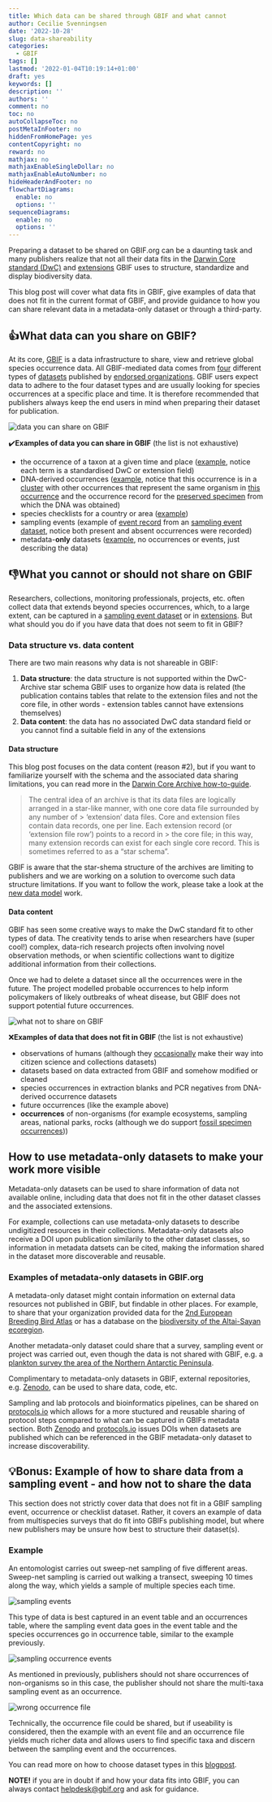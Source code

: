 ```yaml
---
title: Which data can be shared through GBIF and what cannot
author: Cecilie Svenningsen
date: '2022-10-28'
slug: data-shareability
categories:
  - GBIF
tags: []
lastmod: '2022-01-04T10:19:14+01:00'
draft: yes
keywords: []
description: ''
authors: ''
comment: no
toc: no
autoCollapseToc: no
postMetaInFooter: no
hiddenFromHomePage: yes
contentCopyright: no
reward: no
mathjax: no
mathjaxEnableSingleDollar: no
mathjaxEnableAutoNumber: no
hideHeaderAndFooter: no
flowchartDiagrams:
  enable: no
  options: ''
sequenceDiagrams:
  enable: no
  options: ''
---
```


Preparing a dataset to be shared on GBIF.org can be a daunting task and many publishers realize that not all their data fits in the [Darwin Core standard (DwC)](https://www.gbif.org/darwin-core) and [extensions](https://rs.gbif.org/extensions.html) GBIF uses to structure, standardize and display biodiversity data. 

This blog post will cover what data fits in GBIF, give examples of data that does not fit in the current format of GBIF, and provide guidance to how you can share relevant data in a metadata-only dataset or through a third-party.

## :thumbsup:What data can you share on GBIF?
At its core, [GBIF](https://www.gbif.org/what-is-gbif) is a data infrastructure to share, view and retrieve global species occurrence data. All GBIF-mediated data comes from [four](https://www.gbif.org/dataset-classes) different types of [datasets](https://data-blog.gbif.org/post/choose-dataset-type/) published by [endorsed organizations](https://www.gbif.org/endorsement-guidelines). GBIF users expect data to adhere to the four dataset types and are usually looking for species occurrences at a specific place and time. It is therefore recommended that publishers always keep the end users in mind when preparing their dataset for publication.

![data you can share on GBIF](/post/2022-10-28-which-data-can-be-shared-through-GBIF-and-what-cannot/please-share.png)

✔️**Examples of data you can share in GBIF** (the list is not exhaustive)
* the occurrence of a taxon at a given time and place ([example](https://www.gbif.org/occurrence/3085788310), notice each term is a standardised DwC or extension field)
* DNA-derived occurrences ([example](https://www.gbif.org/occurrence/2238661140), notice that this occurrence is in a [cluster](https://www.gbif.org/occurrence/2238661140/cluster) with other occurrences that represent the same organism in [this occurrence](https://www.gbif.org/occurrence/3019774852) and the occurrence record for the [preserved specimen](https://www.gbif.org/occurrence/3024253052) from which the DNA was obtained)
* species checklists for a country or area ([example](https://www.gbif.org/dataset/c20a2c3b-5041-4062-9658-85d269480384))
* sampling events (example of [event record](https://www.gbif.org/dataset/aea17af8-5578-4b04-b5d3-7adf0c5a1e60/event/000279e0-f841-4522-a69c-5ca24b7d5bd6) from an [sampling event dataset](https://www.gbif.org/dataset/aea17af8-5578-4b04-b5d3-7adf0c5a1e60), notice both present and absent occurrences were recorded)
* metadata-**only** datasets ([example](https://www.gbif.org/dataset/4c3f6e6a-3432-4dc7-9a89-6ad3eb3d1209), no occurrences or events, just describing the data)

## :thumbsdown:What you cannot or should not share on GBIF
Researchers, collections, monitoring professionals, projects, etc. often collect data that extends beyond species occurrences, which, to a large extent, can be captured in a [sampling event dataset](https://www.gbif.org/data-quality-requirements-sampling-events) or in [extensions](https://rs.gbif.org/extensions.html). But what should you do if you have data that does not seem to fit in GBIF?

### Data structure vs. data content
There are two main reasons why data is not shareable in GBIF:
1. **Data structure**: the data structure is not supported within the DwC-Archive star schema GBIF uses to organize how data is related (the publication contains tables that relate to the extension files and not the core file, in other words - extension tables cannot have extensions themselves)
2. **Data content**: the data has no associated DwC data standard field or you cannot find a suitable field in any of the extensions

#### Data structure
This blog post focuses on the data content (reason #2), but if you want to familiarize yourself with the schema and the associated data sharing limitations, you can read more in the [Darwin Core Archive how-to-guide](https://ipt.gbif.org/manual/en/ipt/2.6/dwca-guide).

> The central idea of an archive is that its data files are logically arranged in a star-like manner, with one core data file surrounded by any number of > ‘extension’ data files. Core and extension files contain data records, one per line. Each extension record (or ‘extension file row’) points to a record in > the core file; in this way, many extension records can exist for each single core record. This is sometimes referred to as a “star schema”.

GBIF is aware that the star-shema structure of the archives are limiting to publishers and we are working on a solution to overcome such data structure limitations. If you want to follow the work, please take a look at the [new data model](https://www.gbif.org/new-data-model) work.

#### Data content
GBIF has seen some creative ways to make the DwC standard fit to other types of data. The creativity tends to arise when researchers have (super cool!) complex, data-rich research projects often involving novel observation methods, or when scientific collections want to digitize additional information from their collections. 

Once we had to delete a dataset since all the occurrences were in the future. The project modelled probable occurrences to help inform policymakers of likely outbreaks of wheat disease, but GBIF does not support potential future occurrences.

![what not to share on GBIF](/post/2022-10-28-which-data-can-be-shared-through-GBIF-and-what-cannot/dontshare.png)

:x:**Examples of data that does not fit in GBIF** (the list is not exhaustive)
* observations of humans (although they [occasionally](https://www.gbif.org/occurrence/search?taxon_key=2436436) make their way into citizen science and collections datasets)
* datasets based on data extracted from GBIF and somehow modified or cleaned
* species occurrences in extraction blanks and PCR negatives from DNA-derived occurrence datasets
* future occurrences (like the example above)
* **occurrences** of non-organisms (for example ecosystems, sampling areas, national parks, rocks (although we do support [fossil specimen occurrences](https://www.gbif.org/occurrence/search?basis_of_record=FOSSIL_SPECIMEN)))

## How to use metadata-only datasets to make your work more visible
Metadata-only datasets can be used to share information of data not available online, including data that does not fit in the other dataset classes and the associated extensions.

For example, collections can use metadata-only datasets to describe undigitized resources in their collections. Metadata-only datasets also receive a DOI upon publication similarily to the other dataset classes, so information in metadata datsets can be cited, making the information shared in the dataset more discoverable and reusable. 

### Examples of metadata-only datasets in GBIF.org
A metadata-only dataset might contain information on external data resources not published in GBIF, but findable in other places. For example, to share that your organization provided data for the [2nd European Breeding Bird Atlas](https://www.gbif.org/dataset/b47074e3-c116-461a-b2a1-0bf87da80bfb) or has a database on the [biodiversity of the Altai-Sayan ecoregion](https://www.gbif.org/dataset/052596c5-d27d-4c4f-a211-64c0f54d58a1).

Another metadata-only dataset could share that a survey, sampling event or project was carried out, even though the data is not shared with GBIF, e.g. a [plankton survey the area of the Northern Antarctic Peninsula](https://www.gbif.org/dataset/d87b829c-43d6-4b21-afb4-37e66915c6d4).

Complimentary to metadata-only datasets in GBIF, external repositories, e.g. [Zenodo](https://zenodo.org/), can be used to share data, code, etc. 

Sampling and lab protocols and bioinformatics pipelines, can be shared on [protocols.io](https://www.protocols.io) which allows for a more stuctured and reusable sharing of protocol steps compared to what can be captured in GBIFs metadata section. Both [Zenodo](https://zenodo.org/) and [protocols.io](https://www.protocols.io) issues DOIs when datasets are published which can be referenced in the GBIF metadata-only dataset to increase discoverability.

## :bulb:Bonus: Example of how to share data from a sampling event - and how not to share the data
This section does not strictly cover data that does not fit in a GBIF sampling event, occurrence or checklist dataset. Rather, it covers an example of data from multispecies surveys that do fit into GBIFs publishing model, but where new publishers may be unsure how best to structure their dataset(s). 

### Example
An entomologist carries out sweep-net sampling of five different areas. Sweep-net sampling is carried out walking a transect, sweeping 10 times along the way, which yields a sample of multiple species each time. 

![sampling events](/post/2022-10-28-which-data-can-be-shared-through-GBIF-and-what-cannot/sampling_events_nets.png)

This type of data is best captured in an event table and an occurrences table, where the sampling event data goes in the event table and the species occurrences go in occurrence table, similar to the example previously.

![sampling occurrence events](/post/2022-10-28-which-data-can-be-shared-through-GBIF-and-what-cannot/sampling_occurrence_event.png)

As mentioned in previously, publishers should not share occurrences of non-organisms so in this case, the publisher should not share the multi-taxa sampling event as an occurrence.

![wrong occurrence file](/post/2022-10-28-which-data-can-be-shared-through-GBIF-and-what-cannot/wrong_occurrence_file.png)

Technically, the occurrence file could be shared, but if useability is considered, then the example with an event file and an occurrence file yields much richer data and allows users to find specific taxa and discern between the sampling event and the occurrences. 

You can read more on how to choose dataset types in this [blogpost](https://data-blog.gbif.org/post/choose-dataset-type/). 

**NOTE!** if you are in doubt if and how your data fits into GBIF, you can always contact helpdesk@gbif.org and ask for guidance.

